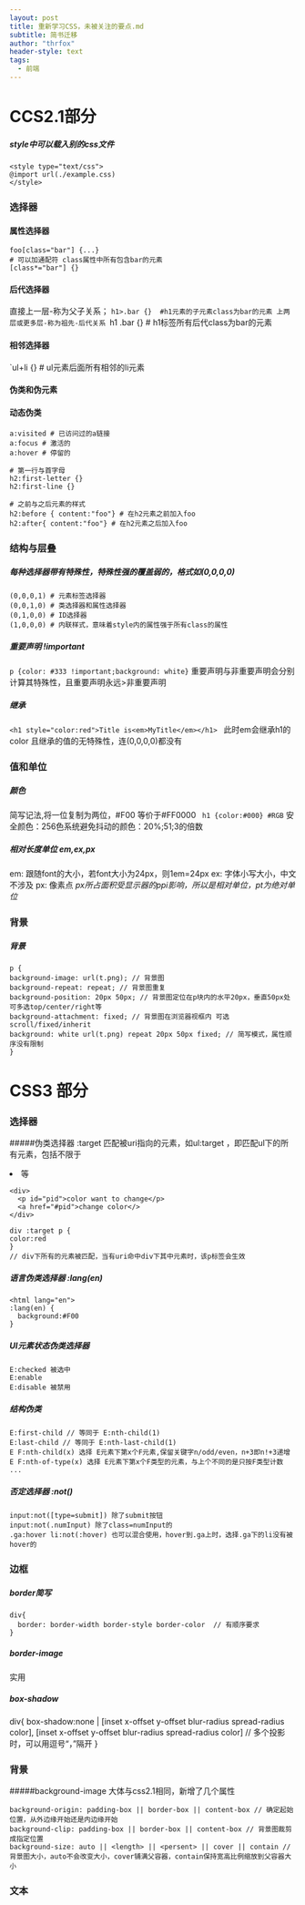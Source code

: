 ```yaml
---
layout: post
title: 重新学习CSS，未被关注的要点.md
subtitle: 简书迁移
author: "thrfox"
header-style: text
tags:
  - 前端
---
```


# CCS2.1部分
##### style中可以载入别的css文件
```
<style type="text/css">
@import url(./example.css)
</style>
```
### 选择器
#### 属性选择器
```
foo[class="bar"] {...}
# 可以加通配符 class属性中所有包含bar的元素
[class*="bar"] {} 
```
#### 后代选择器
直接上一层-称为父子关系；
`h1>.bar {}  #h1元素的子元素class为bar的元素
上两层或更多层-称为祖先-后代关系
`h1 .bar {}  # h1标签所有后代class为bar的元素
#### 相邻选择器
`ul+li {} # ul元素后面所有相邻的li元素

#### 伪类和伪元素
#### 动态伪类
```
a:visited # 已访问过的a链接
a:focus # 激活的
a:hover # 停留的
```
```
# 第一行与首字母
h2:first-letter {}
h2:first-line {}
```
```
# 之前与之后元素的样式
h2:before { content:"foo"} # 在h2元素之前加入foo
h2:after{ content:"foo"} # 在h2元素之后加入foo
```
### 结构与层叠
##### 每种选择器带有特殊性，特殊性强的覆盖弱的，格式如(0,0,0,0)
```
(0,0,0,1) # 元素标签选择器
(0,0,1,0) # 类选择器和属性选择器
(0,1,0,0) # ID选择器
(1,0,0,0) # 内联样式，意味着style内的属性强于所有class的属性
```
##### 重要声明 !important
` p {color: #333 !important;background: white} `
重要声明与非重要声明会分别计算其特殊性，且重要声明永远>非重要声明
##### 继承
`<h1 style="color:red">Title is<em>MyTitle</em></h1> `
此时em会继承h1的color
且继承的值的无特殊性，连(0,0,0,0)都没有
### 值和单位
##### 颜色
简写记法,将一位复制为两位，#F00 等价于#FF0000
` h1 {color:#000} #RGB`
安全颜色：256色系统避免抖动的颜色：20%;51;3的倍数
##### 相对长度单位 em,ex,px
em: 跟随font的大小，若font大小为24px，则1em=24px
ex: 字体小写大小，中文不涉及
px: 像素点
*px所占面积受显示器的ppi影响，所以是相对单位，pt为绝对单位*
### 背景
##### 背景
```
p {
background-image: url(t.png); // 背景图
background-repeat: repeat; // 背景图重复
background-position: 20px 50px; // 背景图定位在p块内的水平20px，垂直50px处 可多选top/center/right等
background-attachment: fixed; // 背景图在浏览器视框内 可选scroll/fixed/inherit
background: white url(t.png) repeat 20px 50px fixed; // 简写模式，属性顺序没有限制
}
```
# CSS3 部分
### 选择器
#####伪类选择器 :target
匹配被uri指向的元素，如ul:target ，即匹配ul下的所有元素，包括不限于<li><span>等
```
<div>
  <p id="pid">color want to change</p>
  <a href="#pid">change color</>
</div>

div :target p {
color:red
}
// div下所有的元素被匹配，当有uri命中div下其中元素时，该p标签会生效
```
##### 语言伪类选择器 :lang(en)
```
<html lang="en">
:lang(en) {
  background:#F00
}
```
##### UI元素状态伪类选择器
```
E:checked 被选中
E:enable
E:disable 被禁用
```
##### 结构伪类
```
E:first-child // 等同于 E:nth-child(1)
E:last-child // 等同于 E:nth-last-child(1)
E F:nth-child(x) 选择 E元素下第x个F元素,保留关键字n/odd/even，n+3即n!+3递增
E F:nth-of-type(x) 选择 E元素下第x个F类型的元素，与上个不同的是只按F类型计数
...
```
##### 否定选择器 :not()
```
input:not([type=submit]) 除了submit按钮
input:not(.numInput) 除了class=numInput的
.ga:hover li:not(:hover) 也可以混合使用，hover到.ga上时，选择.ga下的li没有被hover的
```
### 边框
##### border简写
```
div{
  border: border-width border-style border-color  // 有顺序要求 
}
```
##### border-image
实用
##### box-shadow
div{
  box-shadow:none | [inset x-offset y-offset blur-radius spread-radius color], 
[inset x-offset y-offset blur-radius spread-radius color]  // 多个投影时，可以用逗号“，”隔开
}
### 背景
#####background-image
大体与css2.1相同，新增了几个属性
```
background-origin: padding-box || border-box || content-box // 确定起始位置，从外边缘开始还是内边缘开始
background-clip: padding-box || border-box || content-box // 背景图裁剪成指定位置
background-size: auto || <length> || <persent> || cover || contain // 背景图大小，auto不会改变大小，cover铺满父容器，contain保持宽高比例缩放到父容器大小 
```
### 文本



